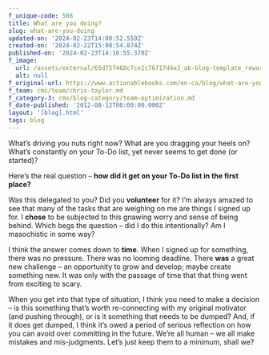 ```yaml
---
f_unique-code: 508
title: What are you doing?
slug: what-are-you-doing
updated-on: '2024-02-23T14:08:52.559Z'
created-on: '2024-02-22T15:08:54.874Z'
published-on: '2024-02-23T14:16:55.370Z'
f_image:
  url: /assets/external/65d75f468cfce2c76717d4a3_ab-blog-template_reward.jpeg
  alt: null
f_original-url: https://www.actionablebooks.com/en-ca/blog/what-are-you-doing/
f_team: cms/team/chris-taylor.md
f_category-3: cms/blog-category/team-optimization.md
f_date-published: '2012-08-12T00:00:00.000Z'
layout: '[blog].html'
tags: blog
---
```


What’s driving you nuts right now? What are you dragging your heels on? What’s constantly on your To-Do list, yet never seems to get done (or started)?

Here’s the real question – **how did it get on your To-Do list in the first place?**

Was this delegated to you? Did you **volunteer** for it? I’m always amazed to see that many of the tasks that are weighing on me are things I signed up for. I **chose** to be subjected to this gnawing worry and sense of being behind. Which begs the question – did I do this intentionally? Am I masochistic in some way?

I think the answer comes down to **time**. When I signed up for something, there was no pressure. There was no looming deadline. There **was** a great new challenge – an opportunity to grow and develop; maybe create something new. It was only with the passage of time that that thing went from exciting to scary.

When you get into that type of situation, I think you need to make a decision – is this something that’s worth re-connecting with my original motivator (and pushing through), or is it something that needs to be dumped? And, if it does get dumped, I think it’s owed a period of serious reflection on how you can avoid over committing in the future. We’re all human – we all make mistakes and mis-judgments. Let’s just keep them to a minimum, shall we?
